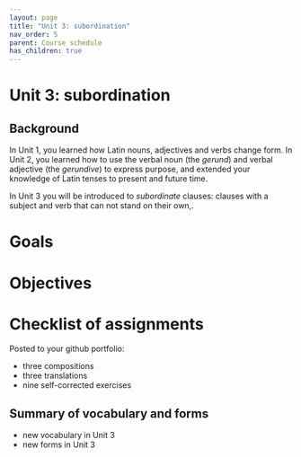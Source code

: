 ```yaml
---
layout: page
title: "Unit 3: subordination"
nav_order: 5
parent: Course schedule
has_children: true
---
```


# Unit 3: subordination

## Background

In Unit 1, you learned how Latin nouns, adjectives and verbs change form.  In Unit 2, you learned how to use the verbal noun (the *gerund*) and verbal adjective (the *gerundive*) to express purpose, and extended your knowledge of Latin tenses to present and future time.

In Unit 3 you will be introduced to *subordinate* clauses:  clauses with a subject and verb that can not stand on their own,.

# Goals


# Objectives


# Checklist of assignments

Posted to your github portfolio:

- three compositions
- three translations
- nine self-corrected exercises


## Summary of vocabulary and forms

- new vocabulary in Unit 3
- new forms in Unit 3
